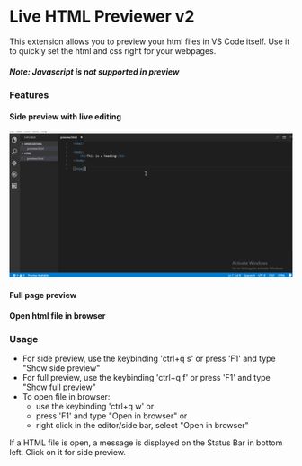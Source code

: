 # Live HTML Previewer v2
This extension allows you to preview your html files in VS Code itself. Use it to quickly set the html and css right for your webpages.
##### Note: Javascript is not supported in preview
### Features
#### Side preview with live editing
![IDE](./Resources/Images/SidePreview.gif)
#### Full page preview
#### Open html file in browser
### Usage
* For side preview, use the keybinding 'ctrl+q s' or press 'F1' and type "Show side preview"
* For full preview, use the keybinding 'ctrl+q f' or press 'F1' and type "Show full preview"
* To open file in browser: 
    * use the keybinding 'ctrl+q w' or
    * press 'F1' and type "Open in browser" or
    * right click in the editor/side bar, select "Open in browser"

If a HTML file is open, a message is displayed on the Status Bar in bottom left. Click on it for side preview.